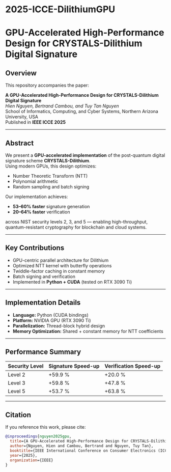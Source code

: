 # 2025-ICCE-DilithiumGPU

# GPU-Accelerated High-Performance Design for CRYSTALS-Dilithium Digital Signature

## Overview
This repository accompanies the paper:

**A GPU-Accelerated High-Performance Design for CRYSTALS-Dilithium Digital Signature**  
*Hien Nguyen, Bertrand Cambou, and Tuy Tan Nguyen*  
School of Informatics, Computing, and Cyber Systems, Northern Arizona University, USA  
Published in **IEEE ICCE 2025**

---

## Abstract
We present a **GPU-accelerated implementation** of the post-quantum digital signature scheme **CRYSTALS-Dilithium**.  
Using modern GPUs, this design optimizes:
- Number Theoretic Transform (NTT)
- Polynomial arithmetic
- Random sampling and batch signing

Our implementation achieves:
- **53–60% faster** signature generation  
- **20–64% faster** verification  

across NIST security levels 2, 3, and 5 — enabling high-throughput, quantum-resistant cryptography for blockchain and cloud systems.

---

## Key Contributions
- GPU-centric parallel architecture for Dilithium
- Optimized NTT kernel with butterfly operations
- Twiddle-factor caching in constant memory
- Batch signing and verification
- Implemented in **Python + CUDA** (tested on RTX 3090 Ti)

---

## Implementation Details
- **Language:** Python (CUDA bindings)
- **Platform:** NVIDIA GPU (RTX 3090 Ti)
- **Parallelization:** Thread-block hybrid design
- **Memory Optimization:** Shared + constant memory for NTT coefficients

---

## Performance Summary

| Security Level | Signature Speed-up | Verification Speed-up |
|----------------|--------------------|------------------------|
| Level 2        | +59.9 %            | +20.0 %                |
| Level 3        | +59.8 %            | +47.8 %                |
| Level 5        | +53.7 %            | +63.8 %                |

---

## Citation
If you reference this work, please cite:

```bibtex
@inproceedings{nguyen2025gpu,
  title={A GPU-Accelerated High-Performance Design for CRYSTALS-Dilithium Digital Signature},
  author={Nguyen, Hien and Cambou, Bertrand and Nguyen, Tuy Tan},
  booktitle={IEEE International Conference on Consumer Electronics (ICCE)},
  year={2025},
  organization={IEEE}
}
